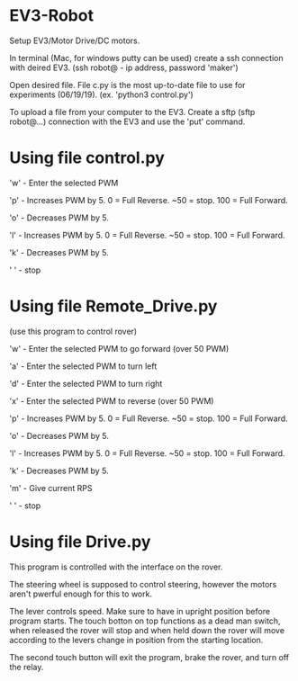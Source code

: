 # EV3-Robot

Setup EV3/Motor Drive/DC motors.

In terminal (Mac, for windows putty can be used) create a ssh connection with deired EV3. (ssh robot@ - ip address, password 'maker')

Open desired file. File c.py is the most up-to-date file to use for experiments (06/19/19). (ex. 'python3 control.py')

To upload a file from your computer to the EV3. Create a sftp (sftp robot@...) connection with the EV3 and use the 'put' command.


# Using file control.py

'w' - Enter the selected PWM

'p' - Increases PWM by 5. 0 = Full Reverse. ~50 = stop. 100 = Full Forward.

'o' - Decreases PWM by 5.

'l' - Increases PWM by 5. 0 = Full Reverse. ~50 = stop. 100 = Full Forward.

'k' - Decreases PWM by 5.

' ' - stop

# Using file Remote_Drive.py

(use this program to control rover)

'w' - Enter the selected PWM to go forward (over 50 PWM)

'a' - Enter the selected PWM to turn left

'd' - Enter the selected PWM to turn right

'x' - Enter the selected PWM to reverse (over 50 PWM)

'p' - Increases PWM by 5. 0 = Full Reverse. ~50 = stop. 100 = Full Forward.

'o' - Decreases PWM by 5.

'l' - Increases PWM by 5. 0 = Full Reverse. ~50 = stop. 100 = Full Forward.

'k' - Decreases PWM by 5.

'm' - Give current RPS

' ' - stop

# Using file Drive.py

This program is controlled with the interface on the rover.

The steering wheel is supposed to control steering, however the motors aren't pwerful enough for this to work.

The lever controls speed. Make sure to have in upright position before program starts. The touch botton on top functions as a dead man switch, when released the rover will stop and when held down the rover will move according to the levers change in position from the starting location.

The second touch button will exit the program, brake the rover, and turn off the relay.
